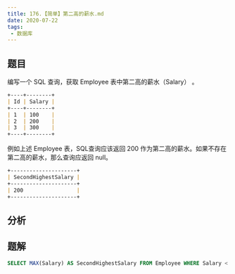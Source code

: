 ```yaml
---
title: 176.【简单】第二高的薪水.md
date: 2020-07-22
tags:
 - 数据库
---
```


## 题目
编写一个 SQL 查询，获取 Employee 表中第二高的薪水（Salary） 。

```md
+----+--------+
| Id | Salary |
+----+--------+
| 1  | 100    |
| 2  | 200    |
| 3  | 300    |
+----+--------+
```
例如上述 Employee 表，SQL查询应该返回 200 作为第二高的薪水。如果不存在第二高的薪水，那么查询应返回 null。

```md
+---------------------+
| SecondHighestSalary |
+---------------------+
| 200                 |
+---------------------+
```

## 分析

## 题解

```SQL
SELECT MAX(Salary) AS SecondHighestSalary FROM Employee WHERE Salary < (SELECT MAX(Salary) FROM Employee)
```